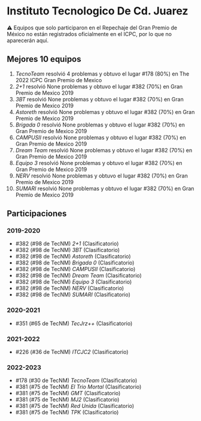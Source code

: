 # Instituto Tecnologico De Cd. Juarez

:warning: Equipos que solo participaron en el Repechaje del Gran Premio de México no están registrados oficialmente en el ICPC, por lo que no aparecerán aquí.

## Mejores 10 equipos

1. _TecnoTeam_ resolvió 4 problemas y obtuvo el lugar #178 (80%) en The 2022 ICPC Gran Premio de Mexico
1. _2+1_ resolvió None problemas y obtuvo el lugar #382 (70%) en Gran Premio de Mexico 2019
1. _3BT_ resolvió None problemas y obtuvo el lugar #382 (70%) en Gran Premio de Mexico 2019
1. _Astoreth_ resolvió None problemas y obtuvo el lugar #382 (70%) en Gran Premio de Mexico 2019
1. _Brigada 0_ resolvió None problemas y obtuvo el lugar #382 (70%) en Gran Premio de Mexico 2019
1. _CAMPUSII_ resolvió None problemas y obtuvo el lugar #382 (70%) en Gran Premio de Mexico 2019
1. _Dream Team_ resolvió None problemas y obtuvo el lugar #382 (70%) en Gran Premio de Mexico 2019
1. _Equipo 3_ resolvió None problemas y obtuvo el lugar #382 (70%) en Gran Premio de Mexico 2019
1. _NERV_ resolvió None problemas y obtuvo el lugar #382 (70%) en Gran Premio de Mexico 2019
1. _SUMARI_ resolvió None problemas y obtuvo el lugar #382 (70%) en Gran Premio de Mexico 2019

## Participaciones

### 2019-2020

- #382 (#98 de TecNM) _2+1_ (Clasificatorio)
- #382 (#98 de TecNM) _3BT_ (Clasificatorio)
- #382 (#98 de TecNM) _Astoreth_ (Clasificatorio)
- #382 (#98 de TecNM) _Brigada 0_ (Clasificatorio)
- #382 (#98 de TecNM) _CAMPUSII_ (Clasificatorio)
- #382 (#98 de TecNM) _Dream Team_ (Clasificatorio)
- #382 (#98 de TecNM) _Equipo 3_ (Clasificatorio)
- #382 (#98 de TecNM) _NERV_ (Clasificatorio)
- #382 (#98 de TecNM) _SUMARI_ (Clasificatorio)

### 2020-2021

- #351 (#65 de TecNM) _TecJrz++_ (Clasificatorio)

### 2021-2022

- #226 (#36 de TecNM) _ITCJC2_ (Clasificatorio)

### 2022-2023

- #178 (#30 de TecNM) _TecnoTeam_ (Clasificatorio)
- #381 (#75 de TecNM) _El Trio Mortal_ (Clasificatorio)
- #381 (#75 de TecNM) _GMT_ (Clasificatorio)
- #381 (#75 de TecNM) _MJ2_ (Clasificatorio)
- #381 (#75 de TecNM) _Red Unida_ (Clasificatorio)
- #381 (#75 de TecNM) _TPK_ (Clasificatorio)



